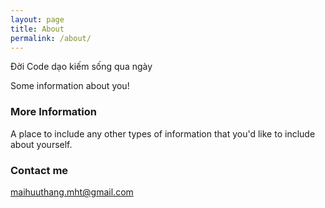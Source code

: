 ```yaml
---
layout: page
title: About
permalink: /about/
---
```


Đời Code dạo kiếm sống qua ngày

Some information about you!

### More Information

A place to include any other types of information that you'd like to include about yourself.

### Contact me

[maihuuthang.mht@gmail.com](mailto:maihuuthang.mht@gmail.com)